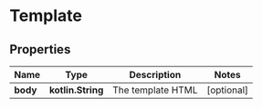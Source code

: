 
# Template

## Properties
Name | Type | Description | Notes
------------ | ------------- | ------------- | -------------
**body** | **kotlin.String** | The template HTML |  [optional]



